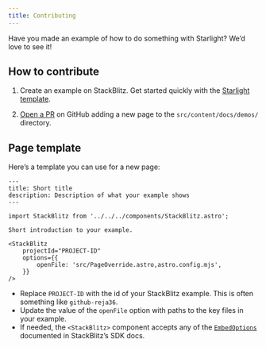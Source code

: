 ```yaml
---
title: Contributing
---
```


Have you made an example of how to do something with Starlight?
We’d love to see it!

## How to contribute

1. Create an example on StackBlitz. Get started quickly with the [Starlight template](https://astro.new/starlight-basics).

2. [Open a PR](https://github.com/delucis/starlight-examples/) on GitHub adding a new page to the `src/content/docs/demos/` directory.

## Page template

Here’s a template you can use for a new page:

```mdx
---
title: Short title
description: Description of what your example shows
---

import StackBlitz from '../../../components/StackBlitz.astro';

Short introduction to your example.

<StackBlitz
	projectId="PROJECT-ID"
	options={{
		openFile: 'src/PageOverride.astro,astro.config.mjs',
	}}
/>
```

- Replace `PROJECT-ID` with the id of your StackBlitz example. This is often something like `github-reja36`.
- Update the value of the `openFile` option with paths to the key files in your example.
- If needed, the `<StackBlitz>` component accepts any of the [`EmbedOptions`](https://developer.stackblitz.com/platform/api/javascript-sdk-options#embedoptions) documented in StackBlitz’s SDK docs.
